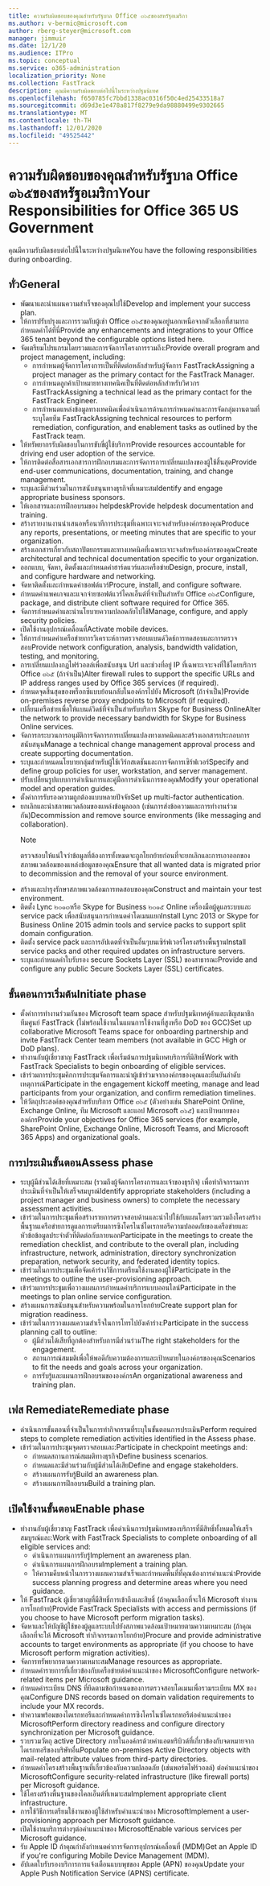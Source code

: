 ```yaml
---
title: ความรับผิดชอบของคุณสำหรับรัฐบาล Office ๓๖๕ของสหรัฐอเมริกา
ms.author: v-bermic@microsoft.com
author: rberg-steyer@microsoft.com
manager: jimmuir
ms.date: 12/1/20
ms.audience: ITPro
ms.topic: conceptual
ms.service: o365-administration
localization_priority: None
ms.collection: FastTrack
description: คุณมีความรับผิดชอบต่อไปนี้ในระหว่างปฐมนิเทศ
ms.openlocfilehash: f650785fc7bbd1338ac0316f50c4ed25433518a7
ms.sourcegitcommit: d69d3e1e478a817f8279e9da98880499e9302665
ms.translationtype: MT
ms.contentlocale: th-TH
ms.lasthandoff: 12/01/2020
ms.locfileid: "49525442"
---
```

# <a name="your-responsibilities-for-office-365-us-government"></a><span data-ttu-id="7ff53-103">ความรับผิดชอบของคุณสำหรับรัฐบาล Office ๓๖๕ของสหรัฐอเมริกา</span><span class="sxs-lookup"><span data-stu-id="7ff53-103">Your Responsibilities for Office 365 US Government</span></span>

<span data-ttu-id="7ff53-104">คุณมีความรับผิดชอบต่อไปนี้ในระหว่างปฐมนิเทศ</span><span class="sxs-lookup"><span data-stu-id="7ff53-104">You have the following responsibilities during onboarding.</span></span>
  
## <a name="general"></a><span data-ttu-id="7ff53-105">ทั่ว</span><span class="sxs-lookup"><span data-stu-id="7ff53-105">General</span></span>

- <span data-ttu-id="7ff53-106">พัฒนาและนำแผนความสำเร็จของคุณไปใช้</span><span class="sxs-lookup"><span data-stu-id="7ff53-106">Develop and implement your success plan.</span></span>   
- <span data-ttu-id="7ff53-107">ให้การปรับปรุงและการรวมกับผู้เช่า Office ๓๖๕ของคุณอยู่นอกเหนือจากตัวเลือกที่สามารถกำหนดค่าได้ที่นี่</span><span class="sxs-lookup"><span data-stu-id="7ff53-107">Provide any enhancements and integrations to your Office 365 tenant beyond the configurable options listed here.</span></span>    
- <span data-ttu-id="7ff53-108">จัดเตรียมโปรแกรมโดยรวมและการจัดการโครงการรวมถึง:</span><span class="sxs-lookup"><span data-stu-id="7ff53-108">Provide overall program and project management, including:</span></span>     
  - <span data-ttu-id="7ff53-109">การกำหนดผู้จัดการโครงการเป็นที่ติดต่อหลักสำหรับผู้จัดการ FastTrack</span><span class="sxs-lookup"><span data-stu-id="7ff53-109">Assigning a project manager as the primary contact for the FastTrack Manager.</span></span>   
  - <span data-ttu-id="7ff53-110">การกำหนดลูกค้าเป้าหมายทางเทคนิคเป็นที่ติดต่อหลักสำหรับวิศวกร FastTrack</span><span class="sxs-lookup"><span data-stu-id="7ff53-110">Assigning a technical lead as the primary contact for the FastTrack Engineer.</span></span>  
  - <span data-ttu-id="7ff53-111">การกำหนดแหล่งข้อมูลทางเทคนิคเพื่อดำเนินการด้านการกำหนดค่าและการจัดกลุ่มงานตามที่ระบุโดยทีม FastTrack</span><span class="sxs-lookup"><span data-stu-id="7ff53-111">Assigning technical resources to perform remediation, configuration, and enablement tasks as outlined by the FastTrack team.</span></span>   
- <span data-ttu-id="7ff53-112">ให้ทรัพยากรรับผิดชอบในการขับขี่ผู้ใช้บริการ</span><span class="sxs-lookup"><span data-stu-id="7ff53-112">Provide resources accountable for driving end user adoption of the service.</span></span>    
- <span data-ttu-id="7ff53-113">ให้การติดต่อสื่อสารเอกสารการฝึกอบรมและการจัดการการเปลี่ยนแปลงของผู้ใช้สิ้นสุด</span><span class="sxs-lookup"><span data-stu-id="7ff53-113">Provide end-user communications, documentation, training, and change management.</span></span>    
- <span data-ttu-id="7ff53-114">ระบุและมีส่วนร่วมในการสนับสนุนทางธุรกิจที่เหมาะสม</span><span class="sxs-lookup"><span data-stu-id="7ff53-114">Identify and engage appropriate business sponsors.</span></span>     
- <span data-ttu-id="7ff53-115">ให้เอกสารและการฝึกอบรมของ helpdesk</span><span class="sxs-lookup"><span data-stu-id="7ff53-115">Provide helpdesk documentation and training.</span></span>     
- <span data-ttu-id="7ff53-116">สร้างรายงานงานนำเสนอหรือนาทีการประชุมที่เฉพาะเจาะจงสำหรับองค์กรของคุณ</span><span class="sxs-lookup"><span data-stu-id="7ff53-116">Produce any reports, presentations, or meeting minutes that are specific to your organization.</span></span>     
- <span data-ttu-id="7ff53-117">สร้างเอกสารเกี่ยวกับสถาปัตยกรรมและทางเทคนิคที่เฉพาะเจาะจงสำหรับองค์กรของคุณ</span><span class="sxs-lookup"><span data-stu-id="7ff53-117">Create architectural and technical documentation specific to your organization.</span></span>     
- <span data-ttu-id="7ff53-118">ออกแบบ, จัดหา, ติดตั้งและกำหนดค่าฮาร์ดแวร์และเครือข่าย</span><span class="sxs-lookup"><span data-stu-id="7ff53-118">Design, procure, install, and configure hardware and networking.</span></span>    
- <span data-ttu-id="7ff53-119">จัดหาติดตั้งและกำหนดค่าซอฟต์แวร์</span><span class="sxs-lookup"><span data-stu-id="7ff53-119">Procure, install, and configure software.</span></span>     
- <span data-ttu-id="7ff53-120">กำหนดค่าแพคเกจและแจกจ่ายซอฟต์แวร์ไคลเอ็นต์ที่จำเป็นสำหรับ Office ๓๖๕</span><span class="sxs-lookup"><span data-stu-id="7ff53-120">Configure, package, and distribute client software required for Office 365.</span></span>    
- <span data-ttu-id="7ff53-121">จัดการกำหนดค่าและนำนโยบายความปลอดภัยไปใช้</span><span class="sxs-lookup"><span data-stu-id="7ff53-121">Manage, configure, and apply security policies.</span></span>    
- <span data-ttu-id="7ff53-122">เปิดใช้งานอุปกรณ์เคลื่อนที่</span><span class="sxs-lookup"><span data-stu-id="7ff53-122">Activate mobile devices.</span></span>    
- <span data-ttu-id="7ff53-123">ให้การกำหนดค่าเครือข่ายการวิเคราะห์การตรวจสอบแบนด์วิดธ์การทดสอบและการตรวจสอบ</span><span class="sxs-lookup"><span data-stu-id="7ff53-123">Provide network configuration, analysis, bandwidth validation, testing, and monitoring.</span></span> 
- <span data-ttu-id="7ff53-124">การเปลี่ยนแปลงกฎไฟร์วอลล์เพื่อสนับสนุน Url และช่วงที่อยู่ IP ที่เฉพาะเจาะจงที่ใช้โดยบริการ Office ๓๖๕ (ถ้าจำเป็น)</span><span class="sxs-lookup"><span data-stu-id="7ff53-124">Alter firewall rules to support the specific URLs and IP address ranges used by Office 365 services (if required).</span></span>
- <span data-ttu-id="7ff53-125">กำหนดจุดสิ้นสุดของพร็อกซีแบบย้อนกลับในองค์กรไปยัง Microsoft (ถ้าจำเป็น)</span><span class="sxs-lookup"><span data-stu-id="7ff53-125">Provide on-premises reverse proxy endpoints to Microsoft (if required).</span></span>     
- <span data-ttu-id="7ff53-126">เปลี่ยนเครือข่ายเพื่อให้แบนด์วิดธ์ที่จำเป็นสำหรับบริการ Skype for Business Online</span><span class="sxs-lookup"><span data-stu-id="7ff53-126">Alter the network to provide necessary bandwidth for Skype for Business Online services.</span></span>   
- <span data-ttu-id="7ff53-127">จัดการกระบวนการอนุมัติการจัดการการเปลี่ยนแปลงทางเทคนิคและสร้างเอกสารประกอบการสนับสนุน</span><span class="sxs-lookup"><span data-stu-id="7ff53-127">Manage a technical change management approval process and create supporting documentation.</span></span>    
- <span data-ttu-id="7ff53-128">ระบุและกำหนดนโยบายกลุ่มสำหรับผู้ใช้เวิร์กสเตชันและการจัดการเซิร์ฟเวอร์</span><span class="sxs-lookup"><span data-stu-id="7ff53-128">Specify and define group policies for user, workstation, and server management.</span></span>    
- <span data-ttu-id="7ff53-129">ปรับเปลี่ยนรูปแบบการดำเนินการและคู่มือการดำเนินการของคุณ</span><span class="sxs-lookup"><span data-stu-id="7ff53-129">Modify your operational model and operation guides.</span></span>   
- <span data-ttu-id="7ff53-130">ตั้งค่าการรับรองความถูกต้องแบบหลายปัจจัย</span><span class="sxs-lookup"><span data-stu-id="7ff53-130">Set up multi-factor authentication.</span></span>   
- <span data-ttu-id="7ff53-131">ยกเลิกและนำสภาพแวดล้อมของแหล่งข้อมูลออก (เช่นการส่งข้อความและการทำงานร่วมกัน)</span><span class="sxs-lookup"><span data-stu-id="7ff53-131">Decommission and remove source environments (like messaging and collaboration).</span></span> 
    > [!NOTE]
    > <span data-ttu-id="7ff53-132">ตรวจสอบให้แน่ใจว่าข้อมูลที่ต้องการทั้งหมดจะถูกโยกย้ายก่อนที่จะยกเลิกและการเอาออกของสภาพแวดล้อมของแหล่งข้อมูลของคุณ</span><span class="sxs-lookup"><span data-stu-id="7ff53-132">Ensure that all wanted data is migrated prior to decommission and the removal of your source environment.</span></span>   
- <span data-ttu-id="7ff53-133">สร้างและบำรุงรักษาสภาพแวดล้อมการทดสอบของคุณ</span><span class="sxs-lookup"><span data-stu-id="7ff53-133">Construct and maintain your test environment.</span></span>  
- <span data-ttu-id="7ff53-134">ติดตั้ง Lync ๒๐๑๓หรือ Skype for Business ๒๐๑๕ Online เครื่องมือผู้ดูแลระบบและ service pack เพื่อสนับสนุนการกำหนดค่าโดเมนแยก</span><span class="sxs-lookup"><span data-stu-id="7ff53-134">Install Lync 2013 or Skype for Business Online 2015 admin tools and service packs to support split domain configuration.</span></span>    
- <span data-ttu-id="7ff53-135">ติดตั้ง service pack และการอัปเดตที่จำเป็นอื่นๆบนเซิร์ฟเวอร์โครงสร้างพื้นฐาน</span><span class="sxs-lookup"><span data-stu-id="7ff53-135">Install service packs and other required updates on infrastructure servers.</span></span>     
- <span data-ttu-id="7ff53-136">ระบุและกำหนดค่าใบรับรอง secure Sockets Layer (SSL) ของสาธารณะ</span><span class="sxs-lookup"><span data-stu-id="7ff53-136">Provide and configure any public Secure Sockets Layer (SSL) certificates.</span></span> 
    
## <a name="initiate-phase"></a><span data-ttu-id="7ff53-137">ขั้นตอนการเริ่มต้น</span><span class="sxs-lookup"><span data-stu-id="7ff53-137">Initiate phase</span></span>

- <span data-ttu-id="7ff53-138">ตั้งค่าการทำงานร่วมกันของ Microsoft team space สำหรับปฐมนิเทศคู่ค้าและเชิญสมาชิกทีมศูนย์ FastTrack (ไม่พร้อมใช้งานในแผนการใช้งานที่สูงหรือ DoD ของ GCC)</span><span class="sxs-lookup"><span data-stu-id="7ff53-138">Set up collaborative Microsoft Teams space for onboarding partnership and invite FastTrack Center team members (not available in GCC High or DoD plans).</span></span>   
- <span data-ttu-id="7ff53-139">ทำงานกับผู้เชี่ยวชาญ FastTrack เพื่อเริ่มต้นการปฐมนิเทศบริการที่มีสิทธิ์</span><span class="sxs-lookup"><span data-stu-id="7ff53-139">Work with FastTrack Specialists to begin onboarding of eligible services.</span></span>    
- <span data-ttu-id="7ff53-140">เข้าร่วมการประชุมคิกการประชุมจัดการและนำผู้เข้าร่วมจากองค์กรของคุณและยืนยันลำดับเหตุการณ์</span><span class="sxs-lookup"><span data-stu-id="7ff53-140">Participate in the engagement kickoff meeting, manage and lead participants from your organization, and confirm remediation timelines.</span></span>    
- <span data-ttu-id="7ff53-141">ให้วัตถุประสงค์ของคุณสำหรับบริการ Office ๓๖๕ (ตัวอย่างเช่น SharePoint Online, Exchange Online, ทีม Microsoft และแอป Microsoft ๓๖๕) และเป้าหมายขององค์กร</span><span class="sxs-lookup"><span data-stu-id="7ff53-141">Provide your objectives for Office 365 services (for example, SharePoint Online, Exchange Online, Microsoft Teams, and Microsoft 365 Apps) and organizational goals.</span></span>
    
## <a name="assess-phase"></a><span data-ttu-id="7ff53-142">การประเมินขั้นตอน</span><span class="sxs-lookup"><span data-stu-id="7ff53-142">Assess phase</span></span>

- <span data-ttu-id="7ff53-143">ระบุผู้มีส่วนได้เสียที่เหมาะสม (รวมถึงผู้จัดการโครงการและเจ้าของธุรกิจ) เพื่อทำกิจกรรมการประเมินที่จำเป็นให้เสร็จสมบูรณ์</span><span class="sxs-lookup"><span data-stu-id="7ff53-143">Identify appropriate stakeholders (including a project manager and business owners) to complete the necessary assessment activities.</span></span>    
- <span data-ttu-id="7ff53-144">เข้าร่วมในการประชุมเพื่อสร้างรายการตรวจสอบด้านและนำไปใช้กับแผนโดยรวมรวมถึงโครงสร้างพื้นฐานเครือข่ายการดูแลการเตรียมการซิงโครไนซ์ไดเรกทอรีความปลอดภัยของเครือข่ายและหัวข้อข้อมูลประจำตัวที่ติดต่อกับภายนอก</span><span class="sxs-lookup"><span data-stu-id="7ff53-144">Participate in the meetings to create the remediation checklist, and contribute to the overall plan, including infrastructure, network, administration, directory synchronization preparation, network security, and federated identity topics.</span></span> 
- <span data-ttu-id="7ff53-145">เข้าร่วมในการประชุมเพื่อจัดเค้าร่างวิธีการเตรียมใช้งานของผู้ใช้</span><span class="sxs-lookup"><span data-stu-id="7ff53-145">Participate in the meetings to outline the user-provisioning approach.</span></span>     
- <span data-ttu-id="7ff53-146">เข้าร่วมการประชุมเพื่อวางแผนการกำหนดค่าบริการแบบออนไลน์</span><span class="sxs-lookup"><span data-stu-id="7ff53-146">Participate in the meetings to plan online service configuration.</span></span>    
- <span data-ttu-id="7ff53-147">สร้างแผนการสนับสนุนสำหรับความพร้อมในการโยกย้าย</span><span class="sxs-lookup"><span data-stu-id="7ff53-147">Create support plan for migration readiness.</span></span>    
- <span data-ttu-id="7ff53-148">เข้าร่วมในการวางแผนความสำเร็จในการโทรไปยังเค้าร่าง:</span><span class="sxs-lookup"><span data-stu-id="7ff53-148">Participate in the success planning call to outline:</span></span>   
  - <span data-ttu-id="7ff53-149">ผู้มีส่วนได้เสียที่ถูกต้องสำหรับการมีส่วนร่วม</span><span class="sxs-lookup"><span data-stu-id="7ff53-149">The right stakeholders for the engagement.</span></span>   
  - <span data-ttu-id="7ff53-150">สถานการณ์สมมติเพื่อให้พอดีกับความต้องการและเป้าหมายในองค์กรของคุณ</span><span class="sxs-lookup"><span data-stu-id="7ff53-150">Scenarios to fit the needs and goals across your organization.</span></span>   
  - <span data-ttu-id="7ff53-151">การรับรู้และแผนการฝึกอบรมขององค์กร</span><span class="sxs-lookup"><span data-stu-id="7ff53-151">An organizational awareness and training plan.</span></span>
    
## <a name="remediate-phase"></a><span data-ttu-id="7ff53-152">เฟส Remediate</span><span class="sxs-lookup"><span data-stu-id="7ff53-152">Remediate phase</span></span>

- <span data-ttu-id="7ff53-153">ดำเนินการขั้นตอนที่จำเป็นในการทำกิจกรรมที่ระบุในขั้นตอนการประเมิน</span><span class="sxs-lookup"><span data-stu-id="7ff53-153">Perform required steps to complete remediation activities identified in the Assess phase.</span></span>  
- <span data-ttu-id="7ff53-154">เข้าร่วมในการประชุมจุดตรวจสอบและ:</span><span class="sxs-lookup"><span data-stu-id="7ff53-154">Participate in checkpoint meetings and:</span></span>   
  - <span data-ttu-id="7ff53-155">กำหนดสถานการณ์สมมติทางธุรกิจ</span><span class="sxs-lookup"><span data-stu-id="7ff53-155">Define business scenarios.</span></span>  
  - <span data-ttu-id="7ff53-156">กำหนดและมีส่วนร่วมกับผู้มีส่วนได้เสีย</span><span class="sxs-lookup"><span data-stu-id="7ff53-156">Define and engage stakeholders.</span></span>  
  - <span data-ttu-id="7ff53-157">สร้างแผนการรับรู้</span><span class="sxs-lookup"><span data-stu-id="7ff53-157">Build an awareness plan.</span></span> 
  - <span data-ttu-id="7ff53-158">สร้างแผนการฝึกอบรม</span><span class="sxs-lookup"><span data-stu-id="7ff53-158">Build a training plan.</span></span>
    
## <a name="enable-phase"></a><span data-ttu-id="7ff53-159">เปิดใช้งานขั้นตอน</span><span class="sxs-lookup"><span data-stu-id="7ff53-159">Enable phase</span></span>

- <span data-ttu-id="7ff53-160">ทำงานกับผู้เชี่ยวชาญ FastTrack เพื่อดำเนินการปฐมนิเทศของบริการที่มีสิทธิ์ทั้งหมดให้เสร็จสมบูรณ์และ:</span><span class="sxs-lookup"><span data-stu-id="7ff53-160">Work with FastTrack Specialists to complete onboarding of all eligible services and:</span></span>  
  - <span data-ttu-id="7ff53-161">ดำเนินการแผนการรับรู้</span><span class="sxs-lookup"><span data-stu-id="7ff53-161">Implement an awareness plan.</span></span>   
  - <span data-ttu-id="7ff53-162">ดำเนินการแผนการฝึกอบรม</span><span class="sxs-lookup"><span data-stu-id="7ff53-162">Implement a training plan.</span></span>   
  - <span data-ttu-id="7ff53-163">ให้ความคืบหน้าในการวางแผนความสำเร็จและกำหนดพื้นที่ที่คุณต้องการคำแนะนำ</span><span class="sxs-lookup"><span data-stu-id="7ff53-163">Provide success planning progress and determine areas where you need guidance.</span></span>  
- <span data-ttu-id="7ff53-164">ให้ FastTrack ผู้เชี่ยวชาญที่มีสิทธิ์การเข้าถึงและสิทธิ์ (ถ้าคุณเลือกที่จะให้ Microsoft ทำงานการโยกย้าย)</span><span class="sxs-lookup"><span data-stu-id="7ff53-164">Provide FastTrack Specialists with access and permissions (if you choose to have Microsoft perform migration tasks).</span></span>   
- <span data-ttu-id="7ff53-165">จัดหาและให้บัญชีผู้ใช้ของผู้ดูแลระบบไปยังสภาพแวดล้อมเป้าหมายตามความเหมาะสม (ถ้าคุณเลือกที่จะให้ Microsoft ทำกิจกรรมการโยกย้าย)</span><span class="sxs-lookup"><span data-stu-id="7ff53-165">Procure and provide administrative accounts to target environments as appropriate (if you choose to have Microsoft perform migration activities).</span></span>    
- <span data-ttu-id="7ff53-166">จัดการทรัพยากรตามความเหมาะสม</span><span class="sxs-lookup"><span data-stu-id="7ff53-166">Manage resources as appropriate.</span></span>     
- <span data-ttu-id="7ff53-167">กำหนดค่ารายการที่เกี่ยวข้องกับเครือข่ายต่อคำแนะนำของ Microsoft</span><span class="sxs-lookup"><span data-stu-id="7ff53-167">Configure network-related items per Microsoft guidance.</span></span>    
- <span data-ttu-id="7ff53-168">กำหนดค่าระเบียน DNS ที่ยึดตามข้อกำหนดของการตรวจสอบโดเมนเพื่อรวมระเบียน MX ของคุณ</span><span class="sxs-lookup"><span data-stu-id="7ff53-168">Configure DNS records based on domain validation requirements to include your MX records.</span></span>    
- <span data-ttu-id="7ff53-169">ทำความพร้อมของไดเรกทอรีและกำหนดค่าการซิงโครไนซ์ไดเรกทอรีต่อคำแนะนำของ Microsoft</span><span class="sxs-lookup"><span data-stu-id="7ff53-169">Perform directory readiness and configure directory synchronization per Microsoft guidance.</span></span>   
- <span data-ttu-id="7ff53-170">รวบรวมวัตถุ active Directory ภายในองค์กรด้วยค่าแอตทริบิวต์ที่เกี่ยวข้องกับจดหมายจากไดเรกทอรีของบริษัทอื่น</span><span class="sxs-lookup"><span data-stu-id="7ff53-170">Populate on-premises Active Directory objects with mail-related attribute values from third-party directories.</span></span>    
- <span data-ttu-id="7ff53-171">กำหนดค่าโครงสร้างพื้นฐานที่เกี่ยวข้องกับความปลอดภัย (เช่นพอร์ตไฟร์วอลล์) ต่อคำแนะนำของ Microsoft</span><span class="sxs-lookup"><span data-stu-id="7ff53-171">Configure security-related infrastructure (like firewall ports) per Microsoft guidance.</span></span>    
- <span data-ttu-id="7ff53-172">ใช้โครงสร้างพื้นฐานของไคลเอ็นต์ที่เหมาะสม</span><span class="sxs-lookup"><span data-stu-id="7ff53-172">Implement appropriate client infrastructure.</span></span>   
- <span data-ttu-id="7ff53-173">การใช้วิธีการเตรียมใช้งานของผู้ใช้สำหรับคำแนะนำของ Microsoft</span><span class="sxs-lookup"><span data-stu-id="7ff53-173">Implement a user-provisioning approach per Microsoft guidance.</span></span>    
- <span data-ttu-id="7ff53-174">เปิดใช้งานบริการต่างๆต่อคำแนะนำของ Microsoft</span><span class="sxs-lookup"><span data-stu-id="7ff53-174">Enable various services per Microsoft guidance.</span></span>    
- <span data-ttu-id="7ff53-175">รับ Apple ID ถ้าคุณกำลังกำหนดค่าการจัดการอุปกรณ์เคลื่อนที่ (MDM)</span><span class="sxs-lookup"><span data-stu-id="7ff53-175">Get an Apple ID if you're configuring Mobile Device Management (MDM).</span></span>   
- <span data-ttu-id="7ff53-176">อัปเดตใบรับรองบริการการแจ้งเตือนแบบพุชของ Apple (APN) ของคุณ</span><span class="sxs-lookup"><span data-stu-id="7ff53-176">Update your Apple Push Notification Service (APNS) certificate.</span></span>
  